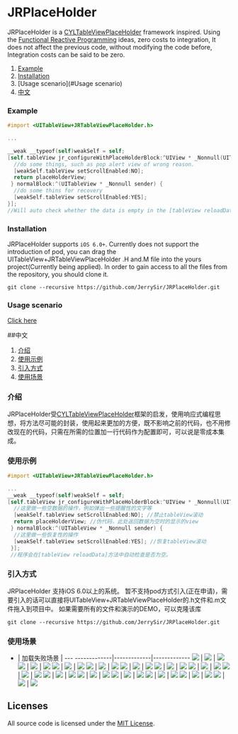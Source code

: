 # JRPlaceHolder
JRPlaceHolder is a [CYLTableViewPlaceHolder](https://github.com/ChenYilong/CYLTableViewPlaceHolder) framework inspired. Using the [Functional Reactive Programming](https://en.wikipedia.org/wiki/Functional_reactive_programming) ideas, zero costs to integration, It does not affect the previous code, without modifying the code before, Integration costs can be said to be zero.

 1. [Example](#Example)
 1. [Installation](#Installation)
 1. [Usage scenario](#Usage scenario)
 1. [中文](#中文)

### Example
```Objective-C
#import <UITableView+JRTableViewPlaceHolder.h>

...

__weak __typeof(self)weakSelf = self;
[self.tableView jr_configureWithPlaceHolderBlock:^UIView * _Nonnull(UITableView * _Nonnull sender) {
  //do some things, such as pop alert view of wrong reason.
  [weakSelf.tableView setScrollEnabled:NO];
  return placeHolderView;
 } normalBlock:^(UITableView * _Nonnull sender) {
  //do some thins for recovery
  [weakSelf.tableView setScrollEnabled:YES];
}];
//Will auto check whether the data is empty in the [tableView reloadData] method.
```

### Installation
JRPlaceHolder supports `iOS 6.0+`.
Currently does not support the introduction of pod, you can drag the UITableView+JRTableViewPlaceHolder .H and.M file into the yours project(Currently being applied).
In order to gain access to all the files from the repository, you should clone it.
```
git clone --recursive https://github.com/JerrySir/JRPlaceHolder.git
```

### Usage scenario
[Click here](#使用场景)

##中文
 1. [介绍](#介绍)
 1. [使用示例](#使用示例)
 1. [引入方式](#引入方式)
 1. [使用场景](#使用场景)

### 介绍

JRPlaceHolder受[CYLTableViewPlaceHolder](https://github.com/ChenYilong/CYLTableViewPlaceHolder)框架的启发，使用响应式编程思想，将方法尽可能的封装，使用起来更加的方便，既不影响之前的代码，也不用修改现在的代码，只需在所需的位置加一行代码作为配置即可，可以说是零成本集成。

### 使用示例

```Objective-C
#import <UITableView+JRTableViewPlaceHolder.h>

...
__weak __typeof(self)weakSelf = self;
[self.tableView jr_configureWithPlaceHolderBlock:^UIView * _Nonnull(UITableView * _Nonnull sender) {
  //这里做一些空数据的操作，例如弹出一些提醒性的文字等
  [weakSelf.tableView setScrollEnabled:NO]; //禁止tableView滚动
  return placeHolderView; //伪代码，此处返回数据为空时的显示的view
 } normalBlock:^(UITableView * _Nonnull sender) {
  //这里做一些恢复性的操作
  [weakSelf.tableView setScrollEnabled:YES]; //恢复tableView滚动
 }];
 //程序会在[tableView reloadData]方法中自动检查是否为空。
```

### 引入方式

JRPlaceHolder 支持iOS 6.0以上的系统。
暂不支持pod方式引入(正在申请)，需要引入的话可以直接将UITableView+JRTableViewPlaceHolder的.h文件和.m文件拖入到项目中。
如果需要所有的文件和演示的DEMO，可以克隆该库
```
git clone --recursive https://github.com/JerrySir/JRPlaceHolder.git
```

### 使用场景


- | 加载失败场景 |  ---
-------------|-------------|-------------
![](Logo/11.jpeg) | ![](Logo/12.jpeg) | ![](Logo/13.jpeg)
![](Logo/21.jpeg) | ![](Logo/22.jpeg) | ![](Logo/23.jpeg)
![](Logo/31.jpeg) | ![](Logo/32.jpeg) | ![](Logo/33.jpeg)
![](Logo/41.jpeg) | ![](Logo/42.jpeg) | ![](Logo/43.jpeg)
![](Logo/51.jpeg) | ![](Logo/52.jpeg) | ![](Logo/53.jpeg)
![](Logo/61.jpeg) | ![](Logo/62.jpeg) | ![](Logo/63.jpeg)
![](Logo/71.jpeg) | ![](Logo/72.jpeg) | ![](Logo/73.jpeg)
![](Logo/81.jpeg) | ![](Logo/82.jpeg) | ![](Logo/83.jpeg)
![](Logo/91.jpeg) | ![](Logo/92.jpeg) | ![](Logo/93.jpeg)
![](Logo/101.jpeg) | ![](Logo/102.jpeg) | ![](Logo/103.jpeg)
![](Logo/111.jpeg) | ![](Logo/112.jpeg) | ![](Logo/113.jpeg)
![](Logo/121.jpeg) | ![](Logo/122.jpeg) | ![](Logo/123.jpeg)
![](Logo/131.jpeg) | ![](Logo/132.jpeg) | ![](Logo/133.jpeg)
![](Logo/141.jpeg) | ![](Logo/142.jpeg) | ![](Logo/143.jpeg)

## Licenses

All source code is licensed under the [MIT License](https://raw.githubusercontent.com/JerrySir/JRPlaceHolder/master/LICENSE).
